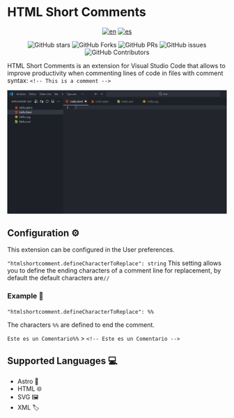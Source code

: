 # HTML Short Comments

<div align="center">

[![en](https://img.shields.io/badge/lang-en-red.svg)](./README.md)
[![es](https://img.shields.io/badge/lang-es-yellow.svg)](./README.es.md)

![GitHub stars](https://img.shields.io/github/stars/SAIDREXX/HTML-Short-Comments)
![GitHub Forks](https://img.shields.io/github/forks/SAIDREXX/HTML-Short-Comments)
![GitHub PRs](https://img.shields.io/github/issues-pr/SAIDREXX/HTML-Short-Comments)
![GitHub issues](https://img.shields.io/github/issues/SAIDREXX/HTML-Short-Comments)
![GitHub Contributors](https://img.shields.io/github/contributors/SAIDREXX/HTML-Short-Comments)

</div>

HTML Short Comments is an extension for Visual Studio Code that allows to improve productivity when commenting lines of code in files with comment syntax: `<!-- This is a comment -->`

<div align="center">

  ![Demo GIF](demo.gif)
  
</div>

## Configuration ⚙️

This extension can be configured in the User preferences.

`"htmlshortcomment.defineCharacterToReplace": string`
This setting allows you to define the ending characters of a comment line for replacement, by default the default characters are`//`

### Example  📄

`"htmlshortcomment.defineCharacterToReplace": %%`

The characters `%%` are defined to end the comment.

`Este es un Comentario%%` > `<!-- Este es un Comentario -->`

## Supported Languages 💻

- Astro 🚀
- HTML 🌐
- SVG 🖼️
- XML 🏷️
